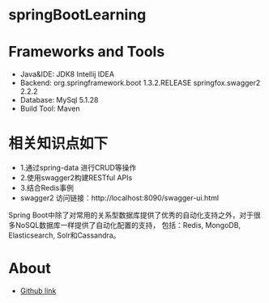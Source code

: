 # springBootLearning

# Frameworks and Tools
* Java&IDE: JDK8 Intellij IDEA
* Backend: org.springframework.boot  1.3.2.RELEASE
           springfox.swagger2 2.2.2
* Database: MySql 5.1.28
* Build Tool: Maven


# 相关知识点如下
* 1.通过spring-data 进行CRUD等操作
* 2.使用swagger2构建RESTful APIs
* 3.结合Redis事例
* swagger2 访问链接：http://localhost:8090/swagger-ui.html

Spring Boot中除了对常用的关系型数据库提供了优秀的自动化支持之外，对于很多NoSQL数据库一样提供了自动化配置的支持，
包括：Redis, MongoDB, Elasticsearch, Solr和Cassandra。
# About
* [Github link](https://github.com/amazeyope)